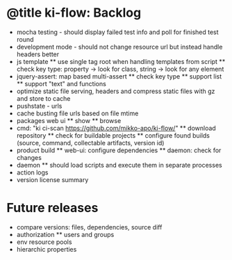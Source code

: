 # @title ki-flow: Backlog

* mocha testing - should display failed test info and poll for finished test round
* development mode - should not change resource url but instead handle headers better
* js template
** use single tag root when handling templates from script
** check key type: property -> look for class, string -> look for any element
* jquery-assert: map based multi-assert
** check key type
** support list
** support "text" and functions
* optimize static file serving, headers and compress static files with gz and store to cache
* pushstate - urls
* cache busting file urls based on file mtime
* packages web ui
** show
** browse
* cmd: "ki ci-scan https://github.com/mikko-apo/ki-flow/"
** download repository
** check for buildable projects
** configure found builds (source, command, collectable artifacts, version id)
* product build
** web-ui: configure dependencies
** daemon: check for changes
* daemon
** should load scripts and execute them in separate processes
* action logs
* version license summary

# Future releases

* compare versions: files, dependencies, source diff
* authorization
** users and groups
* env resource pools
* hierarchic properties
